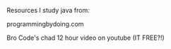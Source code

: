 Resources I study java from:

programmingbydoing.com

Bro Code's chad 12 hour video on youtube (IT FREE?!)

